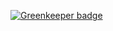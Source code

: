 

[![Greenkeeper badge](https://badges.greenkeeper.io/ctbarna/ad-component.svg)](https://greenkeeper.io/)